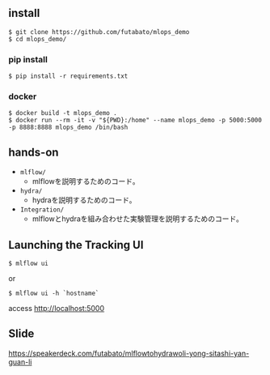 ## install

```
$ git clone https://github.com/futabato/mlops_demo
$ cd mlops_demo/
```

### pip install

```
$ pip install -r requirements.txt
```

### docker

```
$ docker build -t mlops_demo .
$ docker run --rm -it -v "${PWD}:/home" --name mlops_demo -p 5000:5000 -p 8888:8888 mlops_demo /bin/bash
```

## hands-on

- `mlflow/`
  - mlflowを説明するためのコード。
- `hydra/`
  - hydraを説明するためのコード。
- `Integration/`
  - mlflowとhydraを組み合わせた実験管理を説明するためのコード。

## Launching the Tracking UI

```
$ mlflow ui
```

or

```
$ mlflow ui -h `hostname`
```

access <http://localhost:5000>

## Slide

<https://speakerdeck.com/futabato/mlflowtohydrawoli-yong-sitashi-yan-guan-li>  

